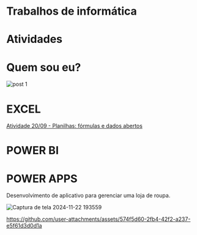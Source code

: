 # Trabalhos de informática

# Atividades

# Quem sou eu?

![post 1](https://github.com/user-attachments/assets/fa1ca86a-23ec-422d-b8b0-59df7b1541de)


# EXCEL
 [Atividade 20/09 - Planilhas: fórmulas e dados abertos](https://github.com/Lakner13/INFORMATICA/blob/main/INFORMATICA%20-%20LUIZ%20GABRIEL%20-%2020-09.xlsx) 

# POWER BI

# POWER APPS
 
 Desenvolvimento de aplicativo para gerenciar uma loja de roupa.

![Captura de tela 2024-11-22 193559](https://github.com/user-attachments/assets/af79f5f1-de23-4182-b37f-134220d74796)


https://github.com/user-attachments/assets/574f5d60-2fb4-42f2-a237-e5f61d3d0d1a

